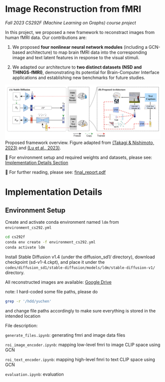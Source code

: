 # Image Reconstruction from fMRI

*Fall 2023 CS292F (Machine Learning on Graphs) course project*

In this project, we proposed a new framework to reconstract images from human fMRI data. Our contributions are:

1. We proposed **four nonlinear neural network modules** (including a GCN-based architecture) to map brain fMRI data into the corresponding image and text latent features in response to the visual stimuli. 

2. We adapted our architecture to **two distinct datasets (NSD and THINGS-fMRI)**, demonstrating its potential for Brain-Computer Interface applications and establishing new benchmarks for future studies. 


![plot](/figures/model_overview.png)
Proposed framework overview. Figure adapted from [(Takagi & Nishimoto, 2023)](https://openaccess.thecvf.com/content/CVPR2023/papers/Takagi_High-Resolution_Image_Reconstruction_With_Latent_Diffusion_Models_From_Human_Brain_CVPR_2023_paper.pdf) and [(Lu et al., 2023)](https://dl.acm.org/doi/10.1145/3581783.3613832).

:link: For environment setup and required weights and datasets, please see: [Implementation Details Section](#implementation-details)

:bookmark_tabs: For further reading, please see: [final_report.pdf](/final_report.pdf)

# Implementation Details
## Environment Setup
Create and activate conda environment named ```ldm``` from ```environment_cs292.yml```
```sh
cd cs292f
conda env create -f environment_cs292.yml
conda activate ldm
```

Install Stable Diffusion v1.4 (under the diffusion_sd1/ directory), download checkpoint (sd-v1-4.ckpt), and place it under the ```codes/diffusion_sd1/stable-diffusion/models/ldm/stable-diffusion-v1/``` directory.

All reconstructed images are available: [Google Drive](https://drive.google.com/drive/folders/13K7H1X_cuCKwYBZGEG3xxEtBNYyuUJcM?usp=drive_link)

note: I hard-coded some file paths, please do 
```sh
grep -r '/hdd/yuchen'
```
and change file paths accordingly to make sure everything is stored in the intended location

File description:

```generate_files.ipynb```: generating fmri and image data files

```roi_image_encoder.ipynb```: mapping low-level fmri to image CLIP space using GCN

```roi_text_encoder.ipynb```: mapping high-level fmri to text CLIP space using GCN

```evaluation.ipynb```: evaluation



